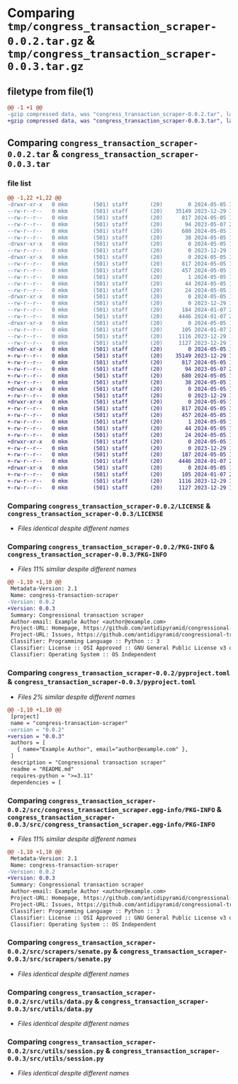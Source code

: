 # Comparing `tmp/congress_transaction_scraper-0.0.2.tar.gz` & `tmp/congress_transaction_scraper-0.0.3.tar.gz`

## filetype from file(1)

```diff
@@ -1 +1 @@
-gzip compressed data, was "congress_transaction_scraper-0.0.2.tar", last modified: Sun May  5 19:49:36 2024, max compression
+gzip compressed data, was "congress_transaction_scraper-0.0.3.tar", last modified: Sun May  5 19:59:01 2024, max compression
```

## Comparing `congress_transaction_scraper-0.0.2.tar` & `congress_transaction_scraper-0.0.3.tar`

### file list

```diff
@@ -1,22 +1,22 @@
-drwxr-xr-x   0 mkm        (501) staff       (20)        0 2024-05-05 19:49:36.686994 congress_transaction_scraper-0.0.2/
--rw-r--r--   0 mkm        (501) staff       (20)    35149 2023-12-29 17:09:27.000000 congress_transaction_scraper-0.0.2/LICENSE
--rw-r--r--   0 mkm        (501) staff       (20)      817 2024-05-05 19:49:36.686787 congress_transaction_scraper-0.0.2/PKG-INFO
--rw-r--r--   0 mkm        (501) staff       (20)       94 2023-05-07 21:02:14.000000 congress_transaction_scraper-0.0.2/README.md
--rw-r--r--   0 mkm        (501) staff       (20)      680 2024-05-05 19:48:27.000000 congress_transaction_scraper-0.0.2/pyproject.toml
--rw-r--r--   0 mkm        (501) staff       (20)       38 2024-05-05 19:49:36.687045 congress_transaction_scraper-0.0.2/setup.cfg
-drwxr-xr-x   0 mkm        (501) staff       (20)        0 2024-05-05 19:49:36.683644 congress_transaction_scraper-0.0.2/src/
--rw-r--r--   0 mkm        (501) staff       (20)        0 2023-12-29 17:09:27.000000 congress_transaction_scraper-0.0.2/src/__init__.py
-drwxr-xr-x   0 mkm        (501) staff       (20)        0 2024-05-05 19:49:36.686502 congress_transaction_scraper-0.0.2/src/congress_transaction_scraper.egg-info/
--rw-r--r--   0 mkm        (501) staff       (20)      817 2024-05-05 19:49:36.000000 congress_transaction_scraper-0.0.2/src/congress_transaction_scraper.egg-info/PKG-INFO
--rw-r--r--   0 mkm        (501) staff       (20)      457 2024-05-05 19:49:36.000000 congress_transaction_scraper-0.0.2/src/congress_transaction_scraper.egg-info/SOURCES.txt
--rw-r--r--   0 mkm        (501) staff       (20)        1 2024-05-05 19:49:36.000000 congress_transaction_scraper-0.0.2/src/congress_transaction_scraper.egg-info/dependency_links.txt
--rw-r--r--   0 mkm        (501) staff       (20)       44 2024-05-05 19:49:36.000000 congress_transaction_scraper-0.0.2/src/congress_transaction_scraper.egg-info/requires.txt
--rw-r--r--   0 mkm        (501) staff       (20)       24 2024-05-05 19:49:36.000000 congress_transaction_scraper-0.0.2/src/congress_transaction_scraper.egg-info/top_level.txt
-drwxr-xr-x   0 mkm        (501) staff       (20)        0 2024-05-05 19:49:36.685124 congress_transaction_scraper-0.0.2/src/scrapers/
--rw-r--r--   0 mkm        (501) staff       (20)        0 2023-12-29 17:24:19.000000 congress_transaction_scraper-0.0.2/src/scrapers/__init__.py
--rw-r--r--   0 mkm        (501) staff       (20)      184 2024-01-07 20:11:00.000000 congress_transaction_scraper-0.0.2/src/scrapers/base.py
--rw-r--r--   0 mkm        (501) staff       (20)     4446 2024-01-07 20:10:14.000000 congress_transaction_scraper-0.0.2/src/scrapers/senate.py
-drwxr-xr-x   0 mkm        (501) staff       (20)        0 2024-05-05 19:49:36.686066 congress_transaction_scraper-0.0.2/src/utils/
--rw-r--r--   0 mkm        (501) staff       (20)      105 2024-01-07 20:12:24.000000 congress_transaction_scraper-0.0.2/src/utils/__init__.py
--rw-r--r--   0 mkm        (501) staff       (20)     1116 2023-12-29 17:28:13.000000 congress_transaction_scraper-0.0.2/src/utils/data.py
--rw-r--r--   0 mkm        (501) staff       (20)     1127 2023-12-29 17:33:08.000000 congress_transaction_scraper-0.0.2/src/utils/session.py
+drwxr-xr-x   0 mkm        (501) staff       (20)        0 2024-05-05 19:59:01.299647 congress_transaction_scraper-0.0.3/
+-rw-r--r--   0 mkm        (501) staff       (20)    35149 2023-12-29 17:09:27.000000 congress_transaction_scraper-0.0.3/LICENSE
+-rw-r--r--   0 mkm        (501) staff       (20)      817 2024-05-05 19:59:01.299420 congress_transaction_scraper-0.0.3/PKG-INFO
+-rw-r--r--   0 mkm        (501) staff       (20)       94 2023-05-07 21:02:14.000000 congress_transaction_scraper-0.0.3/README.md
+-rw-r--r--   0 mkm        (501) staff       (20)      680 2024-05-05 19:58:43.000000 congress_transaction_scraper-0.0.3/pyproject.toml
+-rw-r--r--   0 mkm        (501) staff       (20)       38 2024-05-05 19:59:01.299694 congress_transaction_scraper-0.0.3/setup.cfg
+drwxr-xr-x   0 mkm        (501) staff       (20)        0 2024-05-05 19:59:01.284914 congress_transaction_scraper-0.0.3/src/
+-rw-r--r--   0 mkm        (501) staff       (20)        0 2023-12-29 17:09:27.000000 congress_transaction_scraper-0.0.3/src/__init__.py
+drwxr-xr-x   0 mkm        (501) staff       (20)        0 2024-05-05 19:59:01.299169 congress_transaction_scraper-0.0.3/src/congress_transaction_scraper.egg-info/
+-rw-r--r--   0 mkm        (501) staff       (20)      817 2024-05-05 19:59:01.000000 congress_transaction_scraper-0.0.3/src/congress_transaction_scraper.egg-info/PKG-INFO
+-rw-r--r--   0 mkm        (501) staff       (20)      457 2024-05-05 19:59:01.000000 congress_transaction_scraper-0.0.3/src/congress_transaction_scraper.egg-info/SOURCES.txt
+-rw-r--r--   0 mkm        (501) staff       (20)        1 2024-05-05 19:59:01.000000 congress_transaction_scraper-0.0.3/src/congress_transaction_scraper.egg-info/dependency_links.txt
+-rw-r--r--   0 mkm        (501) staff       (20)       44 2024-05-05 19:59:01.000000 congress_transaction_scraper-0.0.3/src/congress_transaction_scraper.egg-info/requires.txt
+-rw-r--r--   0 mkm        (501) staff       (20)       24 2024-05-05 19:59:01.000000 congress_transaction_scraper-0.0.3/src/congress_transaction_scraper.egg-info/top_level.txt
+drwxr-xr-x   0 mkm        (501) staff       (20)        0 2024-05-05 19:59:01.290134 congress_transaction_scraper-0.0.3/src/scrapers/
+-rw-r--r--   0 mkm        (501) staff       (20)        0 2023-12-29 17:24:19.000000 congress_transaction_scraper-0.0.3/src/scrapers/__init__.py
+-rw-r--r--   0 mkm        (501) staff       (20)      187 2024-05-05 19:58:28.000000 congress_transaction_scraper-0.0.3/src/scrapers/base.py
+-rw-r--r--   0 mkm        (501) staff       (20)     4446 2024-01-07 20:10:14.000000 congress_transaction_scraper-0.0.3/src/scrapers/senate.py
+drwxr-xr-x   0 mkm        (501) staff       (20)        0 2024-05-05 19:59:01.297243 congress_transaction_scraper-0.0.3/src/utils/
+-rw-r--r--   0 mkm        (501) staff       (20)      105 2024-01-07 20:12:24.000000 congress_transaction_scraper-0.0.3/src/utils/__init__.py
+-rw-r--r--   0 mkm        (501) staff       (20)     1116 2023-12-29 17:28:13.000000 congress_transaction_scraper-0.0.3/src/utils/data.py
+-rw-r--r--   0 mkm        (501) staff       (20)     1127 2023-12-29 17:33:08.000000 congress_transaction_scraper-0.0.3/src/utils/session.py
```

### Comparing `congress_transaction_scraper-0.0.2/LICENSE` & `congress_transaction_scraper-0.0.3/LICENSE`

 * *Files identical despite different names*

### Comparing `congress_transaction_scraper-0.0.2/PKG-INFO` & `congress_transaction_scraper-0.0.3/PKG-INFO`

 * *Files 11% similar despite different names*

```diff
@@ -1,10 +1,10 @@
 Metadata-Version: 2.1
 Name: congress-transaction-scraper
-Version: 0.0.2
+Version: 0.0.3
 Summary: Congressional transaction scraper
 Author-email: Example Author <author@example.com>
 Project-URL: Homepage, https://github.com/antidipyramid/congressional-transaction-scraper
 Project-URL: Issues, https://github.com/antidipyramid/congressional-transaction-scraper/issues
 Classifier: Programming Language :: Python :: 3
 Classifier: License :: OSI Approved :: GNU General Public License v3 or later (GPLv3+)
 Classifier: Operating System :: OS Independent
```

### Comparing `congress_transaction_scraper-0.0.2/pyproject.toml` & `congress_transaction_scraper-0.0.3/pyproject.toml`

 * *Files 2% similar despite different names*

```diff
@@ -1,10 +1,10 @@
 [project]
 name = "congress-transaction-scraper"
-version = "0.0.2"
+version = "0.0.3"
 authors = [
   { name="Example Author", email="author@example.com" },
 ]
 description = "Congressional transaction scraper"
 readme = "README.md"
 requires-python = ">=3.11"
 dependencies = [
```

### Comparing `congress_transaction_scraper-0.0.2/src/congress_transaction_scraper.egg-info/PKG-INFO` & `congress_transaction_scraper-0.0.3/src/congress_transaction_scraper.egg-info/PKG-INFO`

 * *Files 11% similar despite different names*

```diff
@@ -1,10 +1,10 @@
 Metadata-Version: 2.1
 Name: congress-transaction-scraper
-Version: 0.0.2
+Version: 0.0.3
 Summary: Congressional transaction scraper
 Author-email: Example Author <author@example.com>
 Project-URL: Homepage, https://github.com/antidipyramid/congressional-transaction-scraper
 Project-URL: Issues, https://github.com/antidipyramid/congressional-transaction-scraper/issues
 Classifier: Programming Language :: Python :: 3
 Classifier: License :: OSI Approved :: GNU General Public License v3 or later (GPLv3+)
 Classifier: Operating System :: OS Independent
```

### Comparing `congress_transaction_scraper-0.0.2/src/scrapers/senate.py` & `congress_transaction_scraper-0.0.3/src/scrapers/senate.py`

 * *Files identical despite different names*

### Comparing `congress_transaction_scraper-0.0.2/src/utils/data.py` & `congress_transaction_scraper-0.0.3/src/utils/data.py`

 * *Files identical despite different names*

### Comparing `congress_transaction_scraper-0.0.2/src/utils/session.py` & `congress_transaction_scraper-0.0.3/src/utils/session.py`

 * *Files identical despite different names*

